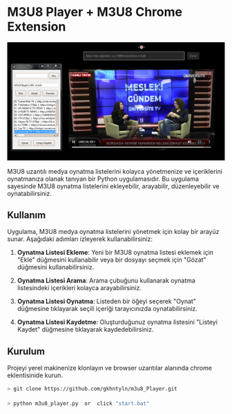 # M3U8 Player + M3U8 Chrome Extension

![M3U8 Player Screen](/img/screen.png)

M3U8 uzantılı medya oynatma listelerini kolayca yönetmenize ve içeriklerini oynatmanıza olanak tanıyan bir Python uygulamasıdır. Bu uygulama sayesinde M3U8 oynatma listelerini ekleyebilir, arayabilir, düzenleyebilir ve oynatabilirsiniz.

## Kullanım

Uygulama, M3U8 medya oynatma listelerini yönetmek için kolay bir arayüz sunar. Aşağıdaki adımları izleyerek kullanabilirsiniz:

1. **Oynatma Listesi Ekleme**: Yeni bir M3U8 oynatma listesi eklemek için "Ekle" düğmesini kullanabilir veya bir dosyayı seçmek için "Gözat" düğmesini kullanabilirsiniz.

2. **Oynatma Listesi Arama**: Arama çubuğunu kullanarak oynatma listesindeki içerikleri kolayca arayabilirsiniz.

3. **Oynatma Listesi Oynatma**: Listeden bir öğeyi seçerek "Oynat" düğmesine tıklayarak seçili içeriği tarayıcınızda oynatabilirsiniz.

4. **Oynatma Listesi Kaydetme**: Oluşturduğunuz oynatma listesini "Listeyi Kaydet" düğmesine tıklayarak kaydedebilirsiniz.


## Kurulum

Projeyi yerel makinenize klonlayın ve browser uzantılar alanında chrome eklentisinide kurun. 

```bash
> git clone https://github.com/gkhntyln/m3u8_Player.git

> python m3u8_player.py  or  click "start.bat"
